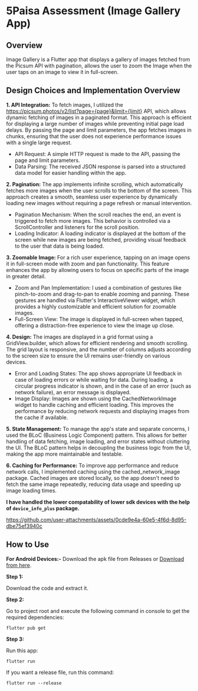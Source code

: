 
# 5Paisa Assessment (Image Gallery App)

## Overview

Image Gallery is a Flutter app that displays a gallery of images fetched from the Picsum API with pagination, allows the user to zoom the Image when the user taps on an image to view it in full-screen.

## Design Choices and Implementation Overview

**1. API Integration:**
To fetch images, I utilized the https://picsum.photos/v2/list?page={page}&limit={limit} API, which allows dynamic fetching of images in a paginated format. This approach is efficient for displaying a large number of images while preventing initial page load delays. By passing the page and limit parameters, the app fetches images in chunks, ensuring that the user does not experience performance issues with a single large request.

- API Request: A simple HTTP request is made to the API, passing the page and limit parameters.
- Data Parsing: The received JSON response is parsed into a structured data model for easier handling within the app.

**2. Pagination:**
The app implements infinite scrolling, which automatically fetches more images when the user scrolls to the bottom of the screen. This approach creates a smooth, seamless user experience by dynamically loading new images without requiring a page refresh or manual intervention.

- Pagination Mechanism: When the scroll reaches the end, an event is triggered to fetch more images. This behavior is controlled via a ScrollController and listeners for the scroll position.
- Loading Indicator: A loading indicator is displayed at the bottom of the screen while new images are being fetched, providing visual feedback to the user that data is being loaded.

**3. Zoomable Image:**
For a rich user experience, tapping on an image opens it in full-screen mode with zoom and pan functionality. This feature enhances the app by allowing users to focus on specific parts of the image in greater detail.

- Zoom and Pan Implementation: I used a combination of gestures like pinch-to-zoom and drag-to-pan to enable zooming and panning. These gestures are handled via Flutter's InteractiveViewer widget, which provides a highly customizable and efficient solution for zoomable images.
- Full-Screen View: The image is displayed in full-screen when tapped, offering a distraction-free experience to view the image up close.

**4. Design:**
The images are displayed in a grid format using a GridView.builder, which allows for efficient rendering and smooth scrolling. The grid layout is responsive, and the number of columns adjusts according to the screen size to ensure the UI remains user-friendly on various devices.

- Error and Loading States: The app shows appropriate UI feedback in case of loading errors or while waiting for data. During loading, a circular progress indicator is shown, and in the case of an error (such as network failure), an error message is displayed.
- Image Display: Images are shown using the CachedNetworkImage widget to handle caching and efficient loading. This improves the performance by reducing network requests and displaying images from the cache if available.

**5. State Management:** 
To manage the app's state and separate concerns, I used the BLoC (Business Logic Component) pattern. This allows for better handling of data fetching, image loading, and error states without cluttering the UI. The BLoC pattern helps in decoupling the business logic from the UI, making the app more maintainable and testable.

**6. Caching for Performance:**
To improve app performance and reduce network calls, I implemented caching using the cached_network_image package. Cached images are stored locally, so the app doesn't need to fetch the same image repeatedly, reducing data usage and speeding up image loading times.

**I have handled the lower compatability of lower sdk devices with the help of ```device_info_plus``` package.**


https://github.com/user-attachments/assets/0cde9e4a-60e5-4f6d-8d95-dbe75ef3940c


## How to Use 

**For Android Devices:-** Download the apk file from Releases or [Download from here](https://github.com/VinayakHinduja/5Paisa-Assessment-Image-Gallery-App/releases/download/Release/Image-Gallery-release.apk).

**Step 1:**

Download the code and extract it.

**Step 2:**

Go to project root and execute the following command in console to get the required dependencies: 

```
flutter pub get 
```

**Step 3:**

Run this app:

```
flutter run
```

If you want a release file, run this command:

```
flutter run --release
```

